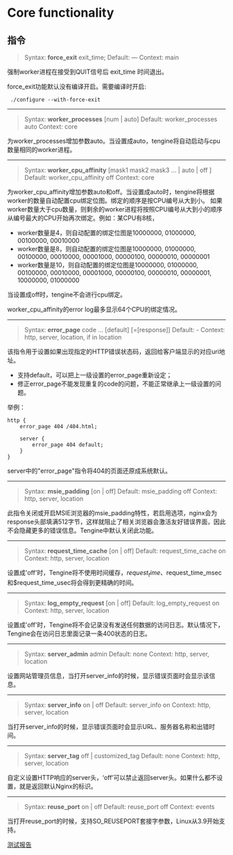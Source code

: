 # Core functionality

## 指令

> Syntax: **force_exit** exit_time;
> Default: —
> Context: main

强制worker进程在接受到QUIT信号后 exit_time 时间退出。

force_exit功能默认没有编译开启。需要编译时开启:

```
 ./configure --with-force-exit
```


---

> Syntax: **worker_processes** [num | auto]
> Default: worker_processes auto
> Context: core

为worker_processes增加参数auto。当设置成auto，tengine将自动启动与cpu数量相同的worker进程。

---

> Syntax: **worker_cpu_affinity** [mask1 mask2 mask3 ... | auto | off ]
> Default: worker_cpu_affinity off
> Context: core

为worker_cpu_affinity增加参数auto和off。当设置成auto时，tengine将根据worker的数量自动配置cpu绑定位图。绑定的顺序是按CPU编号从大到小。
如果worker数量大于cpu数量，则剩余的worker进程将按照CPU编号从大到小的顺序从编号最大的CPU开始再次绑定。例如：某CPU有8核，

*   worker数量是4，则自动配置的绑定位图是10000000, 01000000, 00100000, 00010000
*   worker数量是8，则自动配置的绑定位图是10000000, 01000000, 00100000, 00010000, 00001000, 00000100, 00000010, 00000001
*   worker数量是10，则自动配置的绑定位图是10000000, 01000000, 00100000, 00010000, 00001000, 00000100, 00000010, 00000001, 10000000, 01000000

当设置成off时，tengine不会进行cpu绑定。

worker_cpu_affinity的error log最多显示64个CPU的绑定情况。

---

> Syntax: **error_page** code ... [default] [=[response]]
> Default: -
> Context: http, server, location, if in location

该指令用于设置如果出现指定的HTTP错误状态码，返回给客户端显示的对应uri地址。

*   支持default，可以把上一级设置的error_page重新设定；
*   修正error_page不能发现重复的code的问题，不能正常继承上一级设置的问题。

举例：

```
http {
    error_page 404 /404.html;

    server {
        error_page 404 default;
    }
}
```

server中的"error_page"指令将404的页面还原成系统默认。

---

> Syntax: **msie_padding** [on | off]
> Default: msie_padding off
> Context: http, server, location


此指令关闭或开启MSIE浏览器的msie_padding特性，若启用选项，nginx会为response头部填满512字节，这样就阻止了相关浏览器会激活友好错误界面，因此不会隐藏更多的错误信息。Tengine中默认关闭此功能。

---

> Syntax: **request_time_cache** [on | off]
> Default: request_time_cache on
> Context: http, server, location


设置成'off'时，Tengine将不使用时间缓存，$request_time、$request_time_msec和$request_time_usec将会得到更精确的时间。

---

> Syntax: **log_empty_request** [on | off]
> Default: log_empty_request on
> Context: http, server, location


设置成'off'时，Tengine将不会记录没有发送任何数据的访问日志。默认情况下，Tengine会在访问日志里面记录一条400状态的日志。

---

> Syntax: **server_admin** admin
> Default: none
> Context: http, server, location


设置网站管理员信息，当打开server_info的时候，显示错误页面时会显示该信息。

---

> Syntax: **server_info** on | off 
> Default: server_info on
> Context: http, server, location

当打开server_info的时候，显示错误页面时会显示URL、服务器名称和出错时间。

---

> Syntax: **server_tag** off | customized_tag 
> Default: none
> Context: http, server, location


自定义设置HTTP响应的server头，‘off’可以禁止返回server头。如果什么都不设置，就是返回默认Nginx的标识。

---

> Syntax: **reuse_port** on |  off
> Default: reuse_port off
> Context: events


当打开reuse_port的时候，支持SO_REUSEPORT套接字参数，Linux从3.9开始支持。

[测试报告](benchmark_cn.html)

